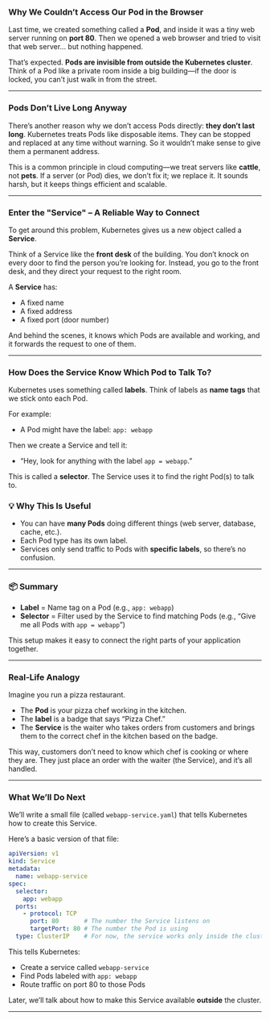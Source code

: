 ### Why We Couldn’t Access Our Pod in the Browser

Last time, we created something called a **Pod**, and inside it was a tiny web server running on **port 80**. Then we opened a web browser and tried to visit that web server… but nothing happened.

That’s expected. **Pods are invisible from outside the Kubernetes cluster**. Think of a Pod like a private room inside a big building—if the door is locked, you can’t just walk in from the street.

---

### Pods Don’t Live Long Anyway

There’s another reason why we don’t access Pods directly: **they don’t last long**. Kubernetes treats Pods like disposable items. They can be stopped and replaced at any time without warning. So it wouldn’t make sense to give them a permanent address.

This is a common principle in cloud computing—we treat servers like **cattle**, not **pets**. If a server (or Pod) dies, we don’t fix it; we replace it. It sounds harsh, but it keeps things efficient and scalable.

---

### Enter the "Service" – A Reliable Way to Connect

To get around this problem, Kubernetes gives us a new object called a **Service**.

Think of a Service like the **front desk** of the building. You don’t knock on every door to find the person you’re looking for. Instead, you go to the front desk, and they direct your request to the right room.

A **Service** has:

* A fixed name
* A fixed address
* A fixed port (door number)

And behind the scenes, it knows which Pods are available and working, and it forwards the request to one of them.

---

### How Does the Service Know Which Pod to Talk To?

Kubernetes uses something called **labels**. Think of labels as **name tags** that we stick onto each Pod.

For example:

* A Pod might have the label: `app: webapp`

Then we create a Service and tell it:

* “Hey, look for anything with the label `app = webapp`.”

This is called a **selector**. The Service uses it to find the right Pod(s) to talk to.


### 💡 Why This Is Useful

* You can have **many Pods** doing different things (web server, database, cache, etc.).
* Each Pod type has its own label.
* Services only send traffic to Pods with **specific labels**, so there’s no confusion.

---

### 📦 Summary

* **Label** = Name tag on a Pod
  (e.g., `app: webapp`)
* **Selector** = Filter used by the Service to find matching Pods
  (e.g., “Give me all Pods with `app = webapp`”)

This setup makes it easy to connect the right parts of your application together.

---

### Real-Life Analogy

Imagine you run a pizza restaurant.

* The **Pod** is your pizza chef working in the kitchen.
* The **label** is a badge that says “Pizza Chef.”
* The **Service** is the waiter who takes orders from customers and brings them to the correct chef in the kitchen based on the badge.

This way, customers don’t need to know which chef is cooking or where they are. They just place an order with the waiter (the Service), and it’s all handled.

---

### What We’ll Do Next

We’ll write a small file (called `webapp-service.yaml`) that tells Kubernetes how to create this Service.

Here’s a basic version of that file:

```yaml
apiVersion: v1
kind: Service
metadata:
  name: webapp-service
spec:
  selector:
    app: webapp
  ports:
    - protocol: TCP
      port: 80       # The number the Service listens on
      targetPort: 80 # The number the Pod is using
  type: ClusterIP    # For now, the service works only inside the cluster
```

This tells Kubernetes:

* Create a service called `webapp-service`
* Find Pods labeled with `app: webapp`
* Route traffic on port 80 to those Pods

Later, we’ll talk about how to make this Service available **outside** the cluster.

---

